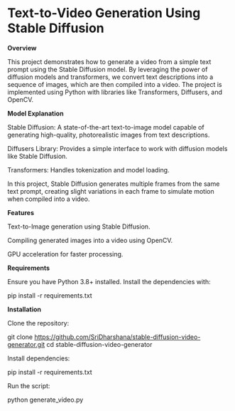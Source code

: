 # Text-to-Video Generation Using Stable Diffusion
**Overview**

This project demonstrates how to generate a video from a simple text prompt using the Stable Diffusion model. By leveraging the power of diffusion models and transformers, we convert text descriptions into a sequence of images, which are then compiled into a video. The project is implemented using Python with libraries like Transformers, Diffusers, and OpenCV.

**Model Explanation**

Stable Diffusion: A state-of-the-art text-to-image model capable of generating high-quality, photorealistic images from text descriptions.

Diffusers Library: Provides a simple interface to work with diffusion models like Stable Diffusion.

Transformers: Handles tokenization and model loading.

In this project, Stable Diffusion generates multiple frames from the same text prompt, creating slight variations in each frame to simulate motion when compiled into a video.

**Features**

Text-to-Image generation using Stable Diffusion.

Compiling generated images into a video using OpenCV.

GPU acceleration for faster processing.

**Requirements**

Ensure you have Python 3.8+ installed. Install the dependencies with:

pip install -r requirements.txt

**Installation**

Clone the repository:

git clone https://github.com/SriDharshana/stable-diffusion-video-generator.git
cd stable-diffusion-video-generator

Install dependencies:

pip install -r requirements.txt

Run the script:

python generate_video.py


